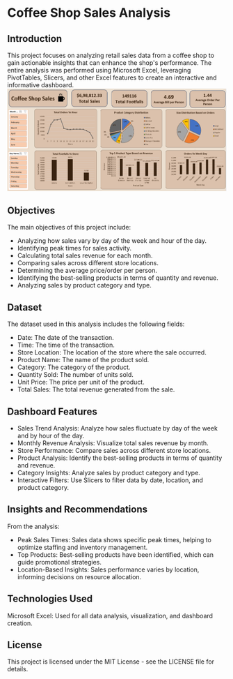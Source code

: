 # Coffee Shop Sales Analysis

## Introduction
This project focuses on analyzing retail sales data from a coffee shop to gain actionable insights that can enhance the shop's performance. The entire analysis was performed using Microsoft Excel, leveraging PivotTables, Slicers, and other Excel features to create an interactive and informative dashboard.
![Coffee Shop Dashboard Image](https://github.com/AnkurSharma1302/coffee-store-sales/blob/main/coffee%20sales%20dashboard.png)

## Objectives
The main objectives of this project include:
- Analyzing how sales vary by day of the week and hour of the day.
- Identifying peak times for sales activity.
- Calculating total sales revenue for each month.
- Comparing sales across different store locations.
- Determining the average price/order per person.
- Identifying the best-selling products in terms of quantity and revenue.
- Analyzing sales by product category and type.
  
## Dataset
The dataset used in this analysis includes the following fields:
- Date: The date of the transaction.
- Time: The time of the transaction.
- Store Location: The location of the store where the sale occurred.
- Product Name: The name of the product sold.
- Category: The category of the product.
- Quantity Sold: The number of units sold.
- Unit Price: The price per unit of the product.
- Total Sales: The total revenue generated from the sale.
  
## Dashboard Features
- Sales Trend Analysis: Analyze how sales fluctuate by day of the week and by hour of the day.
- Monthly Revenue Analysis: Visualize total sales revenue by month.
- Store Performance: Compare sales across different store locations.
- Product Analysis: Identify the best-selling products in terms of quantity and revenue.
- Category Insights: Analyze sales by product category and type.
- Interactive Filters: Use Slicers to filter data by date, location, and product category.

## Insights and Recommendations
From the analysis:

- Peak Sales Times: Sales data shows specific peak times, helping to optimize staffing and inventory management.
- Top Products: Best-selling products have been identified, which can guide promotional strategies.
- Location-Based Insights: Sales performance varies by location, informing decisions on resource allocation.

## Technologies Used
Microsoft Excel: Used for all data analysis, visualization, and dashboard creation.

## License
This project is licensed under the MIT License - see the LICENSE file for details.
